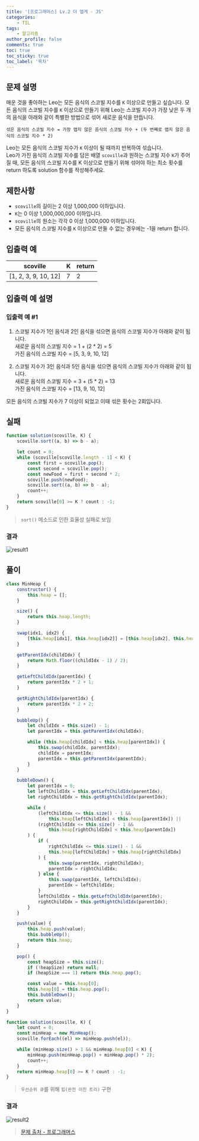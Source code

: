 ```yaml
---
title: '[프로그래머스] Lv.2 더 맵게 - JS'
categories:
    - TIL
tags:
    - 알고리즘
author_profile: false
comments: true
toc: true
toc_sticky: true
toc_label: '목차'
---
```


## 문제 설명

매운 것을 좋아하는 Leo는 모든 음식의 스코빌 지수를 `K` 이상으로 만들고 싶습니다. 모든 음식의 스코빌 지수를 `K` 이상으로 만들기 위해 Leo는 스코빌 지수가 가장 낮은 두 개의 음식을 아래와 같이 특별한 방법으로 섞어 새로운 음식을 만듭니다.

```
섞은 음식의 스코빌 지수 = 가장 맵지 않은 음식의 스코빌 지수 + (두 번째로 맵지 않은 음식의 스코빌 지수 * 2)
```

Leo는 모든 음식의 스코빌 지수가 `K` 이상이 될 때까지 반복하여 섞습니다.  
Leo가 가진 음식의 스코빌 지수를 담은 배열 `scoville`과 원하는 스코빌 지수 `K`가 주어질 때, 모든 음식의 스코빌 지수를 K 이상으로 만들기 위해 섞어야 하는 최소 횟수를 return 하도록 solution 함수를 작성해주세요.

## 제한사항

-   `scoville`의 길이는 2 이상 1,000,000 이하입니다.
-   `K`는 0 이상 1,000,000,000 이하입니다.
-   `scoville`의 원소는 각각 0 이상 1,000,000 이하입니다.
-   모든 음식의 스코빌 지수를 `K` 이상으로 만들 수 없는 경우에는 -1을 return 합니다.

## 입출력 예

| scoville             | K   | return |
| -------------------- | --- | ------ |
| [1, 2, 3, 9, 10, 12] | 7   | 2      |

## 입출력 예 설명

### 입출력 예 #1

1. 스코빌 지수가 1인 음식과 2인 음식을 섞으면 음식의 스코빌 지수가 아래와 같이 됩니다.  
   새로운 음식의 스코빌 지수 = 1 + (2 \* 2) = 5  
   가진 음식의 스코빌 지수 = [5, 3, 9, 10, 12]

2. 스코빌 지수가 3인 음식과 5인 음식을 섞으면 음식의 스코빌 지수가 아래와 같이 됩니다.  
   새로운 음식의 스코빌 지수 = 3 + (5 \* 2) = 13  
   가진 음식의 스코빌 지수 = [13, 9, 10, 12]

모든 음식의 스코빌 지수가 7 이상이 되었고 이때 섞은 횟수는 2회입니다.

## 실패

```javascript
function solution(scoville, K) {
    scoville.sort((a, b) => b - a);

    let count = 0;
    while (scoville[scoville.length - 1] < K) {
        const first = scoville.pop();
        const second = scoville.pop();
        const newFood = first + second * 2;
        scoville.push(newFood);
        scoville.sort((a, b) => b - a);
        count++;
    }
    return scoville[0] >= K ? count : -1;
}
```

> `sort()` 메소드로 인한 효율성 실패로 보임

### 결과

![result1](/assets/images/2024/01/01/algorithm-115-result1.png)

## 풀이

```javascript
class MinHeap {
    constructor() {
        this.heap = [];
    }

    size() {
        return this.heap.length;
    }

    swap(idx1, idx2) {
        [this.heap[idx1], this.heap[idx2]] = [this.heap[idx2], this.heap[idx1]];
    }

    getParentIdx(childIdx) {
        return Math.floor((childIdx - 1) / 2);
    }

    getLeftChildIdx(parentIdx) {
        return parentIdx * 2 + 1;
    }

    getRightChildIdx(parentIdx) {
        return parentIdx * 2 + 2;
    }

    bubbleUp() {
        let childIdx = this.size() - 1;
        let parentIdx = this.getParentIdx(childIdx);

        while (this.heap[childIdx] < this.heap[parentIdx]) {
            this.swap(childIdx, parentIdx);
            childIdx = parentIdx;
            parentIdx = this.getParentIdx(parentIdx);
        }
    }

    bubbleDown() {
        let parentIdx = 0;
        let leftChildIdx = this.getLeftChildIdx(parentIdx);
        let rightChildIdx = this.getRightChildIdx(parentIdx);

        while (
            (leftChildIdx <= this.size() - 1 &&
                this.heap[leftChildIdx] < this.heap[parentIdx]) ||
            (rightChildIdx <= this.size() - 1 &&
                this.heap[rightChildIdx] < this.heap[parentIdx])
        ) {
            if (
                rightChildIdx <= this.size() - 1 &&
                this.heap[leftChildIdx] > this.heap[rightChildIdx]
            ) {
                this.swap(parentIdx, rightChildIdx);
                parentIdx = rightChildIdx;
            } else {
                this.swap(parentIdx, leftChildIdx);
                parentIdx = leftChildIdx;
            }
            leftChildIdx = this.getLeftChildIdx(parentIdx);
            rightChildIdx = this.getRightChildIdx(parentIdx);
        }
    }

    push(value) {
        this.heap.push(value);
        this.bubbleUp();
        return this.heap;
    }

    pop() {
        const heapSize = this.size();
        if (!heapSize) return null;
        if (heapSize === 1) return this.heap.pop();

        const value = this.heap[0];
        this.heap[0] = this.heap.pop();
        this.bubbleDown();
        return value;
    }
}

function solution(scoville, K) {
    let count = 0;
    const minHeap = new MinHeap();
    scoville.forEach((el) => minHeap.push(el));

    while (minHeap.size() > 1 && minHeap.heap[0] < K) {
        minHeap.push(minHeap.pop() + minHeap.pop() * 2);
        count++;
    }
    return minHeap.heap[0] >= K ? count : -1;
}
```

> `우선순위 큐`를 위해 `힙(완전 이진 트리)` 구현

### 결과

![result2](/assets/images/2024/01/01/algorithm-115-result2.png)

> [문제 출처 - 프로그래머스](https://school.programmers.co.kr/learn/courses/30/lessons/42626)

